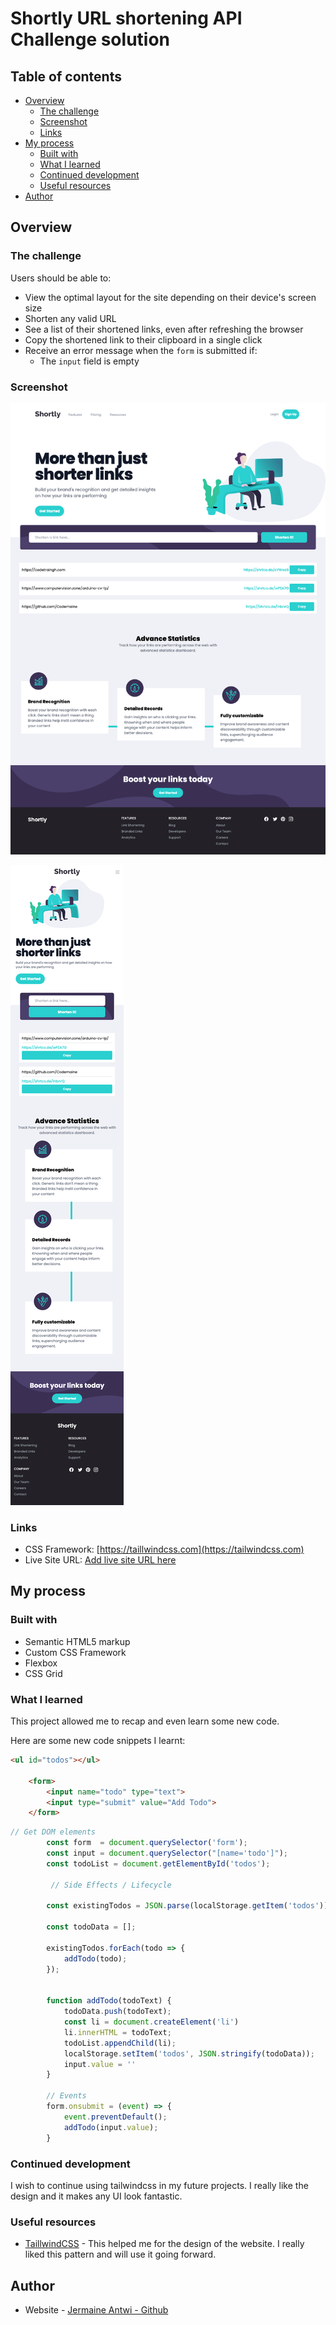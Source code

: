 # Shortly URL shortening API Challenge solution


## Table of contents

- [Overview](#overview)
  - [The challenge](#the-challenge)
  - [Screenshot](#screenshot)
  - [Links](#links)
- [My process](#my-process)
  - [Built with](#built-with)
  - [What I learned](#what-i-learned)
  - [Continued development](#continued-development)
  - [Useful resources](#useful-resources)
- [Author](#author)

## Overview

### The challenge

Users should be able to:

- View the optimal layout for the site depending on their device's screen size
- Shorten any valid URL
- See a list of their shortened links, even after refreshing the browser
- Copy the shortened link to their clipboard in a single click
- Receive an error message when the `form` is submitted if:
  - The `input` field is empty

### Screenshot

![Desktop](./screenshot-desktop.png)

![Mobile](./screenshot-mobile.png)

### Links

- CSS Framework: [https://taillwindcss.com](https://tailwindcss.com)
- Live Site URL: [Add live site URL here](https://your-live-site-url.com)

## My process

### Built with

- Semantic HTML5 markup
- Custom CSS Framework
- Flexbox
- CSS Grid

### What I learned

This project allowed me to recap and even learn some new code.

Here are some new code snippets I learnt:

```html
<ul id="todos"></ul>

    <form> 
        <input name="todo" type="text">
        <input type="submit" value="Add Todo">
    </form>
```
```js
// Get DOM elements
        const form  = document.querySelector('form');
        const input = document.querySelector("[name='todo']");
        const todoList = document.getElementById('todos');

         // Side Effects / Lifecycle
    
        const existingTodos = JSON.parse(localStorage.getItem('todos')) || [];

        const todoData = [];
        
        existingTodos.forEach(todo => {
            addTodo(todo);
        });


        function addTodo(todoText) {
            todoData.push(todoText);
            const li = document.createElement('li')
            li.innerHTML = todoText;
            todoList.appendChild(li);
            localStorage.setItem('todos', JSON.stringify(todoData));
            input.value = ''
        }

        // Events
        form.onsubmit = (event) => {
            event.preventDefault();
            addTodo(input.value);
        }

```

### Continued development

I wish to continue using tailwindcss in my future projects. I really like the design and it makes any UI look fantastic.

### Useful resources

- [TaillwindCSS](https://www.tailwindcss.com) - This helped me for the design of the website. I really liked this pattern and will use it going forward.

## Author

- Website - [Jermaine Antwi - Github](https://www.github.com/Codemaine)
